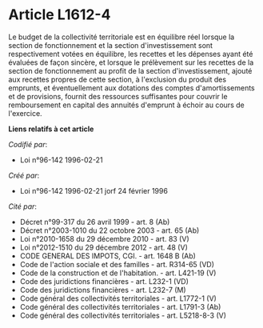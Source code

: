 # Article L1612-4

Le budget de la collectivité territoriale est en équilibre réel lorsque la section de fonctionnement et la section
d'investissement sont respectivement votées en équilibre, les recettes et les dépenses ayant été évaluées de façon sincère,
et lorsque le prélèvement sur les recettes de la section de fonctionnement au profit de la section d'investissement, ajouté
aux recettes propres de cette section, à l'exclusion du produit des emprunts, et éventuellement aux dotations des comptes
d'amortissements et de provisions, fournit des ressources suffisantes pour couvrir le remboursement en capital des annuités
d'emprunt à échoir au cours de l'exercice.

**Liens relatifs à cet article**

_Codifié par_:

  - Loi n°96-142 1996-02-21

_Créé par_:

  - Loi n°96-142 1996-02-21 jorf 24 février 1996

_Cité par_:

  - Décret n°99-317 du 26 avril 1999 - art. 8 (Ab)
  - Décret n°2003-1010 du 22 octobre 2003 - art. 65 (Ab)
  - Loi n°2010-1658 du 29 décembre 2010 - art. 83 (V)
  - Loi n°2012-1510 du 29 décembre 2012 - art. 48 (V)
  - CODE GENERAL DES IMPOTS, CGI. - art. 1648 B (Ab)
  - Code de l'action sociale et des familles - art. R314-65 (VD)
  - Code de la construction et de l'habitation. - art. L421-19 (V)
  - Code des juridictions financières - art. L232-1 (VD)
  - Code des juridictions financières - art. L232-7 (M)
  - Code général des collectivités territoriales - art. L1772-1 (V)
  - Code général des collectivités territoriales - art. L1791-3 (Ab)
  - Code général des collectivités territoriales - art. L5218-8-3 (V)

